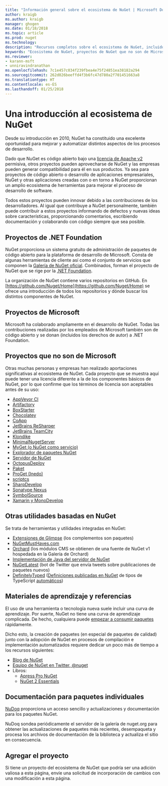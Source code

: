 ```yaml
---
title: "Información general sobre el ecosistema de NuGet | Microsoft Docs"
author: kraigb
ms.author: kraigb
manager: ghogen
ms.date: 01/18/2018
ms.topic: article
ms.prod: nuget
ms.technology: 
description: "Recursos completos sobre el ecosistema de NuGet, incluidos los orígenes de NuGet, proyectos de NuGet que no son de Microsoft, utilidades y materiales de aprendizaje."
keywords: "Ecosistema de NuGet, proyectos de NuGet que no son de Microsoft, código abierto de NuGet, utilidades de NuGet, materiales de aprendizaje de NuGet"
ms.reviewer:
- karann-msft
- unniravindranathan
ms.openlocfilehash: 7c1e457c034f239fbea4e75f24851ea38182a294
ms.sourcegitcommit: 262d026beeffd4f3b6fc47d780a2f701451663a8
ms.translationtype: HT
ms.contentlocale: es-ES
ms.lasthandoff: 01/25/2018
---
```

# <a name="an-overview-of-the-nuget-ecosystem"></a>Una introducción al ecosistema de NuGet

Desde su introducción en 2010, NuGet ha constituido una excelente oportunidad para mejorar y automatizar distintos aspectos de los procesos de desarrollo.

Dado que NuGet es código abierto bajo una [licencia de Apache v2](http://choosealicense.com/licenses/apache/) permisiva, otros proyectos pueden aprovecharse de NuGet y las empresas pueden generar compatibilidad para él en sus productos. Ya sea para proyectos de código abierto o desarrollo de aplicaciones empresariales, NuGet y otras aplicaciones creadas con o en torno a NuGet proporcionan un amplio ecosistema de herramientas para mejorar el proceso de desarrollo de software.

Todos estos proyectos pueden innovar debido a las contribuciones de los desarrolladores. Al igual que contribuye a NuGet personalmente, también puede contribuir a estos proyectos informando de defectos y nuevas ideas sobre características, proporcionando comentarios, escribiendo documentación y colaborando con código siempre que sea posible.

## <a name="net-foundation-projects"></a>Proyectos de .NET Foundation

NuGet proporciona un sistema gratuito de administración de paquetes de código abierto para la plataforma de desarrollo de Microsoft. Consta de algunas herramientas de cliente así como el conjunto de servicios que componen la [Galería de NuGet oficial](http://www.nuget.org). Combinados, forman el proyecto de NuGet que se rige por la [.NET Foundation](http://www.dotnetfoundation.org/).

La organización de NuGet contiene varios repositorios en GitHub. En [https://github.com/Nuget/Home](https://github.com/Nuget/Home) se ofrece una introducción de todos los repositorios y dónde buscar los distintos componentes de NuGet.

## <a name="microsoft-projects"></a>Proyectos de Microsoft

Microsoft ha colaborado ampliamente en el desarrollo de NuGet. Todas las contribuciones realizadas por los empleados de Microsoft también son de código abierto y se donan (incluidos los derechos de autor) a .NET Foundation.

## <a name="non-microsoft-projects"></a>Proyectos que no son de Microsoft

Otras muchas personas y empresas han realizado aportaciones significativas al ecosistema de NuGet. Cada proyecto que se muestra aquí puede tener una licencia diferente a la de los componentes básicos de NuGet, por lo que confirme que los términos de licencia son aceptables antes de su uso:

- [AppVeyor CI](https://www.appveyor.com/)
- [Artifactory](https://www.jfrog.com/artifactory/)
- [BoxStarter](http://boxstarter.org/)
- [Chocolatey](https://chocolatey.org/)
- [CoApp](http://coapp.org/)
- [JetBrains ReSharper](https://resharper-plugins.jetbrains.com/)
- [JetBrains TeamCity](https://www.jetbrains.com/teamcity/)
- [Klondike](https://github.com/themotleyfool/Klondike)
- [MinimalNugetServer](https://github.com/TanukiSharp/MinimalNugetServer)
- [MyGet (o NuGet como servicio)](http://www.myget.org/)
- [Explorador de paquetes NuGet](https://github.com/NuGetPackageExplorer/NuGetPackageExplorer)
- [Servidor de NuGet](http://nugetserver.net/)
- [OctopusDeploy](https://octopus.com/)
- [Paket](https://fsprojects.github.io/Paket/)
- [ProGet (Inedo)](http://inedo.com/proget)
- [scriptcs](http://scriptcs.net/)
- [SharpDevelop](http://community.sharpdevelop.net/blogs/mattward/archive/2011/01/23/NuGetSupportInSharpDevelop.aspx)
- [Sonatype Nexus](http://www.sonatype.com/nexus-repository-sonatype)
- [SymbolSource](http://www.symbolsource.org/Public)
- [Xamarin y MonoDevelop](https://github.com/mrward/monodevelop-nuget-addin)

## <a name="other-nuget-based-utilities"></a>Otras utilidades basadas en NuGet

Se trata de herramientas y utilidades integradas en NuGet:

- [Extensiones de Glimpse](http://getglimpse.com/Packages) (los complementos son paquetes)
- [NuGetMustHaves.com](http://nugetmusthaves.com/)
- [Orchard](http://www.orchardproject.net/) (los módulos CMS se obtienen de una fuente de NuGet v1 hospedada en la Galería de Orchard)
- [Implementación de Java del servidor de NuGet](http://jonnyzzz.com/blog/2012/03/07/nuget-server-in-pure-java/)
- [NuGetLatest](https://twitter.com/NuGetLatest) (bot de Twitter que envía tweets sobre publicaciones de paquetes nuevos)
- [DefinitelyTyped](http://definitelytyped.org/) ([Definiciones publicadas en NuGet](http://www.nuget.org/packages?q=DefinitelyTyped) de tipos de TypeScript [automáticos](https://github.com/DefinitelyTyped/NugetAutomation/))

## <a name="training-materials-and-references"></a>Materiales de aprendizaje y referencias

El uso de una herramienta o tecnología nueva suele incluir una curva de aprendizaje. Por suerte, NuGet no tiene una curva de aprendizaje complicada. De hecho, cualquiera puede [empezar a consumir paquetes](../quickstart/use-a-package.md) rápidamente.

Dicho esto, la creación de paquetes (en especial de paquetes de calidad) junto con la adopción de NuGet en procesos de compilación e implementación automatizados requiere dedicar un poco más de tiempo a los recursos siguientes:

- [Blog de NuGet](http://blog.nuget.org/)
- [Equipo de NuGet en Twitter, @nuget](http://twitter.com/nuget)
- Libros:
  - [Apress Pro NuGet](http://bit.ly/ProNuGet)
  - [NuGet 2 Essentials](http://www.amazon.com/NuGet-2-Essentials-Damir-Arh-ebook/dp/B00GTQD5M4)

## <a name="documentation-for-individual-packages"></a>Documentación para paquetes individuales

[NuDoq](http://nudoq.org) proporciona un acceso sencillo y actualizaciones y documentación para los paquetes NuGet.

NuDoq sondea periódicamente el servidor de la galería de nuget.org para obtener las actualizaciones de paquetes más recientes, desempaqueta y procesa los archivos de documentación de la biblioteca y actualiza el sitio en consecuencia.

## <a name="adding-your-project"></a>Agregar el proyecto

Si tiene un proyecto del ecosistema de NuGet que podría ser una adición valiosa a esta página, envíe una solicitud de incorporación de cambios con una modificación a esta página.
